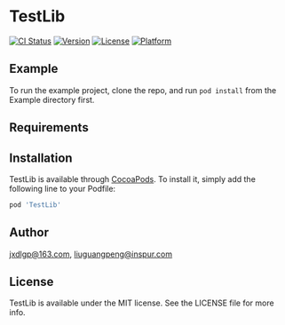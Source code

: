# TestLib

[![CI Status](https://img.shields.io/travis/jxdlgp@163.com/TestLib.svg?style=flat)](https://travis-ci.org/jxdlgp@163.com/TestLib)
[![Version](https://img.shields.io/cocoapods/v/TestLib.svg?style=flat)](https://cocoapods.org/pods/TestLib)
[![License](https://img.shields.io/cocoapods/l/TestLib.svg?style=flat)](https://cocoapods.org/pods/TestLib)
[![Platform](https://img.shields.io/cocoapods/p/TestLib.svg?style=flat)](https://cocoapods.org/pods/TestLib)

## Example

To run the example project, clone the repo, and run `pod install` from the Example directory first.

## Requirements

## Installation

TestLib is available through [CocoaPods](https://cocoapods.org). To install
it, simply add the following line to your Podfile:

```ruby
pod 'TestLib'
```

## Author

jxdlgp@163.com, liuguangpeng@inspur.com

## License

TestLib is available under the MIT license. See the LICENSE file for more info.

